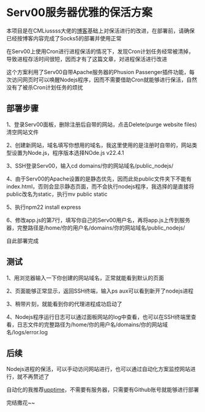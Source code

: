 # Serv00服务器优雅的保活方案
本项目是在CMLiussss大佬的[博客](https://blog.cmliussss.com/p/Serv00-Socks5/)基础上对保活进行的改进，在部署前，请确保已经按博客内容完成了Socks5的部署并使用正常

在Serv00上使用Cron进行进程保活的情况下，发现Cron计划任务经常被清掉，导致进程存活时间很短，因而才有了这篇文章，对进程保活进行改进

这个方案利用了Serv00自带Apache服务器的Phusion Passenger插件功能，每次访问网页时可以唤醒Nodejs程序，因而不需要借助Cron就能够进行保活，自然没有了被杀Cron计划任务的烦扰

## 部署步骤
1、登录Serv00面板，删除注册后自带的网站，点击Delete(purge website files)清空网站文件

2、创建新网站，域名填写你想用的域名，我这里使用的是注册时自带的，网站类型设置为Node.js，程序版本选择NOde.js v22.4.1

3、SSH登录Serv00，输入cd domains/你的网站域名/public_nodejs/

4、由于Serv00的Apache设置的是静态优先，因而此处public文件夹下不能有index.html，否则会显示静态页面，而不会执行nodejs程序，我选择的是直接将public改名为static，执行mv public static

5、执行npm22 install express

6、修改app.js的第7行，填写你自己的Serv00用户名，再将app.js上传到服务器，完整路径是/home/你的用户名/domains/你的网站域名/public_nodejs/

自此部署完成

## 测试
1、用浏览器输入一下你创建的网站域名，正常就能看到默认的页面

2、页面能够正常显示，返回SSH终端，输入ps aux可以看到新开了nodejs进程

3、稍带片刻，就能看到你的代理进程成功启动了

4、Nodejs程序运行日志可以通过面板网站的log中查看，也可以在SSH终端里查看，日志文件的完整路径为/home/你的用户名/domains/你的网站域名/logs/error.log

## 后续
Nodejs进程的保活，可以手动访问网站进行，也可以通过自动化方案监控网站进行，就不再赘述了

自动化的我推荐[upptime](https://github.com/upptime/upptime)，不需要有服务器，只需要有Github账号就能够进行部署

完结撒花~~
